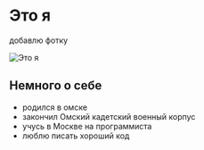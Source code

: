 # Это я

добавлю фотку

![Это я](https://avatars.githubusercontent.com/u/64589798?v=4)

## Немного о себе

- родился в омске
- закончил Омский кадетский военный корпус
- учусь в Москве на программиста
- люблю писать хороший код
